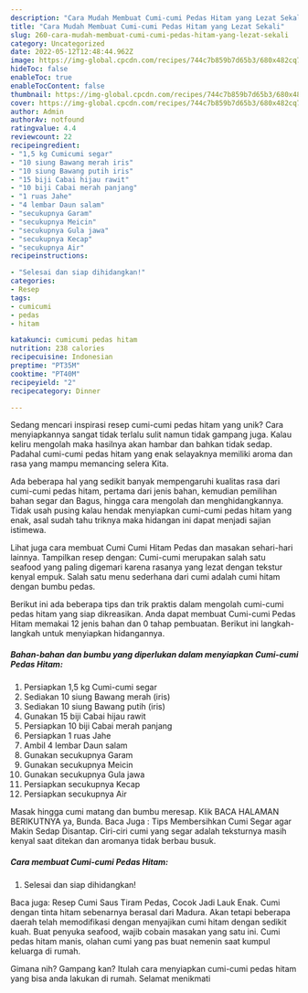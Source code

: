 ```yaml
---
description: "Cara Mudah Membuat Cumi-cumi Pedas Hitam yang Lezat Sekali"
title: "Cara Mudah Membuat Cumi-cumi Pedas Hitam yang Lezat Sekali"
slug: 260-cara-mudah-membuat-cumi-cumi-pedas-hitam-yang-lezat-sekali
category: Uncategorized
date: 2022-05-12T12:48:44.962Z
image: https://img-global.cpcdn.com/recipes/744c7b859b7d65b3/680x482cq70/cumi-cumi-pedas-hitam-foto-resep-utama.jpg
hideToc: false
enableToc: true
enableTocContent: false
thumbnail: https://img-global.cpcdn.com/recipes/744c7b859b7d65b3/680x482cq70/cumi-cumi-pedas-hitam-foto-resep-utama.jpg
cover: https://img-global.cpcdn.com/recipes/744c7b859b7d65b3/680x482cq70/cumi-cumi-pedas-hitam-foto-resep-utama.jpg
author: Admin
authorAv: notfound
ratingvalue: 4.4
reviewcount: 22
recipeingredient:
- "1,5 kg Cumicumi segar"
- "10 siung Bawang merah iris"
- "10 siung Bawang putih iris"
- "15 biji Cabai hijau rawit"
- "10 biji Cabai merah panjang"
- "1 ruas Jahe"
- "4 lembar Daun salam"
- "secukupnya Garam"
- "secukupnya Meicin"
- "secukupnya Gula jawa"
- "secukupnya Kecap"
- "secukupnya Air"
recipeinstructions:

- "Selesai dan siap dihidangkan!"
categories:
- Resep
tags:
- cumicumi
- pedas
- hitam

katakunci: cumicumi pedas hitam 
nutrition: 238 calories
recipecuisine: Indonesian
preptime: "PT35M"
cooktime: "PT40M"
recipeyield: "2"
recipecategory: Dinner

---
```





Sedang mencari inspirasi resep cumi-cumi pedas hitam yang unik? Cara menyiapkannya sangat tidak terlalu sulit namun tidak gampang juga. Kalau keliru mengolah maka hasilnya akan hambar dan bahkan tidak sedap. Padahal cumi-cumi pedas hitam yang enak selayaknya memiliki aroma dan rasa yang mampu memancing selera Kita.





Ada beberapa hal yang sedikit banyak mempengaruhi kualitas rasa dari cumi-cumi pedas hitam, pertama dari jenis bahan, kemudian pemilihan bahan segar dan Bagus, hingga cara mengolah dan menghidangkannya. Tidak usah pusing kalau hendak menyiapkan cumi-cumi pedas hitam yang enak,      asal sudah tahu triknya maka hidangan ini dapat menjadi sajian istimewa.














Lihat juga cara membuat Cumi Cumi Hitam Pedas dan masakan sehari-hari lainnya. Tampilkan resep dengan: Cumi-cumi merupakan salah satu seafood yang paling digemari karena rasanya yang lezat dengan tekstur kenyal empuk. Salah satu menu sederhana dari cumi adalah cumi hitam dengan bumbu pedas.






Berikut ini ada beberapa tips dan trik praktis dalam mengolah cumi-cumi pedas hitam yang siap dikreasikan. Anda dapat membuat Cumi-cumi Pedas Hitam memakai 12 jenis bahan dan 0 tahap pembuatan. Berikut ini langkah-langkah untuk menyiapkan hidangannya.

<!--inarticleads1-->

##### Bahan-bahan dan bumbu yang diperlukan dalam menyiapkan Cumi-cumi Pedas Hitam:

1. Persiapkan 1,5 kg Cumi-cumi segar
1. Sediakan 10 siung Bawang merah (iris)
1. Sediakan 10 siung Bawang putih (iris)
1. Gunakan 15 biji Cabai hijau rawit
1. Persiapkan 10 biji Cabai merah panjang
1. Persiapkan 1 ruas Jahe
1. Ambil 4 lembar Daun salam
1. Gunakan secukupnya Garam
1. Gunakan secukupnya Meicin
1. Gunakan secukupnya Gula jawa
1. Persiapkan secukupnya Kecap
1. Persiapkan secukupnya Air


Masak hingga cumi matang dan bumbu meresap. Klik BACA HALAMAN BERIKUTNYA ya, Bunda. Baca Juga : Tips Membersihkan Cumi Segar agar Makin Sedap Disantap. Ciri-ciri cumi yang segar adalah teksturnya masih kenyal saat ditekan dan aromanya tidak berbau busuk. 

<!--inarticleads2-->

##### Cara membuat Cumi-cumi Pedas Hitam:


1. Selesai dan siap dihidangkan!

Baca juga: Resep Cumi Saus Tiram Pedas, Cocok Jadi Lauk Enak. Cumi dengan tinta hitam sebenarnya berasal dari Madura. Akan tetapi beberapa daerah telah memodifikasi dengan menyajikan cumi hitam dengan sedikit kuah. Buat penyuka seafood, wajib cobain masakan yang satu ini. Cumi pedas hitam manis, olahan cumi yang pas buat nemenin saat kumpul keluarga di rumah. 

Gimana nih? Gampang kan? Itulah cara menyiapkan cumi-cumi pedas hitam yang bisa anda lakukan di rumah. Selamat menikmati
